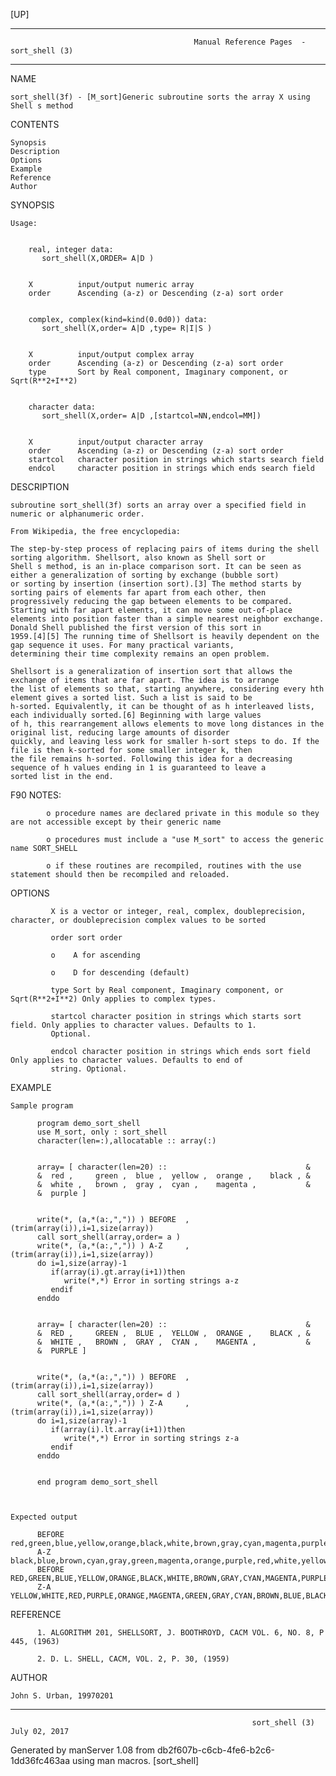 [UP]

-----------------------------------------------------------------------------------------------------------------------------------
                                             Manual Reference Pages  - sort_shell (3)
-----------------------------------------------------------------------------------------------------------------------------------
                                                                 
NAME

    sort_shell(3f) - [M_sort]Generic subroutine sorts the array X using Shell s method

CONTENTS

    Synopsis
    Description
    Options
    Example
    Reference
    Author

SYNOPSIS

    Usage:


        real, integer data:
           sort_shell(X,ORDER= A|D )


        X          input/output numeric array
        order      Ascending (a-z) or Descending (z-a) sort order


        complex, complex(kind=kind(0.0d0)) data:
           sort_shell(X,order= A|D ,type= R|I|S )


        X          input/output complex array
        order      Ascending (a-z) or Descending (z-a) sort order
        type       Sort by Real component, Imaginary component, or Sqrt(R**2+I**2)


        character data:
           sort_shell(X,order= A|D ,[startcol=NN,endcol=MM])


        X          input/output character array
        order      Ascending (a-z) or Descending (z-a) sort order
        startcol   character position in strings which starts search field
        endcol     character position in strings which ends search field



DESCRIPTION

    subroutine sort_shell(3f) sorts an array over a specified field in numeric or alphanumeric order.

    From Wikipedia, the free encyclopedia:

    The step-by-step process of replacing pairs of items during the shell sorting algorithm. Shellsort, also known as Shell sort or
    Shell s method, is an in-place comparison sort. It can be seen as either a generalization of sorting by exchange (bubble sort)
    or sorting by insertion (insertion sort).[3] The method starts by sorting pairs of elements far apart from each other, then
    progressively reducing the gap between elements to be compared. Starting with far apart elements, it can move some out-of-place
    elements into position faster than a simple nearest neighbor exchange. Donald Shell published the first version of this sort in
    1959.[4][5] The running time of Shellsort is heavily dependent on the gap sequence it uses. For many practical variants,
    determining their time complexity remains an open problem.

    Shellsort is a generalization of insertion sort that allows the exchange of items that are far apart. The idea is to arrange
    the list of elements so that, starting anywhere, considering every hth element gives a sorted list. Such a list is said to be
    h-sorted. Equivalently, it can be thought of as h interleaved lists, each individually sorted.[6] Beginning with large values
    of h, this rearrangement allows elements to move long distances in the original list, reducing large amounts of disorder
    quickly, and leaving less work for smaller h-sort steps to do. If the file is then k-sorted for some smaller integer k, then
    the file remains h-sorted. Following this idea for a decreasing sequence of h values ending in 1 is guaranteed to leave a
    sorted list in the end.

F90 NOTES:

            o procedure names are declared private in this module so they are not accessible except by their generic name

            o procedures must include a "use M_sort" to access the generic name SORT_SHELL

            o if these routines are recompiled, routines with the use statement should then be recompiled and reloaded.

OPTIONS

             X is a vector or integer, real, complex, doubleprecision, character, or doubleprecision complex values to be sorted

             order sort order

             o    A for ascending

             o    D for descending (default)

             type Sort by Real component, Imaginary component, or Sqrt(R**2+I**2) Only applies to complex types.

             startcol character position in strings which starts sort field. Only applies to character values. Defaults to 1.
             Optional.

             endcol character position in strings which ends sort field Only applies to character values. Defaults to end of
             string. Optional.

EXAMPLE

    Sample program

          program demo_sort_shell
          use M_sort, only : sort_shell
          character(len=:),allocatable :: array(:)


          array= [ character(len=20) ::                               &
          &  red ,     green ,  blue ,  yellow ,  orange ,    black , &
          &  white ,   brown ,  gray ,  cyan ,    magenta ,           &
          &  purple ]


          write(*, (a,*(a:,",")) ) BEFORE  ,(trim(array(i)),i=1,size(array))
          call sort_shell(array,order= a )
          write(*, (a,*(a:,",")) ) A-Z     ,(trim(array(i)),i=1,size(array))
          do i=1,size(array)-1
             if(array(i).gt.array(i+1))then
                write(*,*) Error in sorting strings a-z 
             endif
          enddo


          array= [ character(len=20) ::                               &
          &  RED ,     GREEN ,  BLUE ,  YELLOW ,  ORANGE ,    BLACK , &
          &  WHITE ,   BROWN ,  GRAY ,  CYAN ,    MAGENTA ,           &
          &  PURPLE ]


          write(*, (a,*(a:,",")) ) BEFORE  ,(trim(array(i)),i=1,size(array))
          call sort_shell(array,order= d )
          write(*, (a,*(a:,",")) ) Z-A     ,(trim(array(i)),i=1,size(array))
          do i=1,size(array)-1
             if(array(i).lt.array(i+1))then
                write(*,*) Error in sorting strings z-a 
             endif
          enddo


          end program demo_sort_shell



    Expected output

          BEFORE red,green,blue,yellow,orange,black,white,brown,gray,cyan,magenta,purple
          A-Z    black,blue,brown,cyan,gray,green,magenta,orange,purple,red,white,yellow
          BEFORE RED,GREEN,BLUE,YELLOW,ORANGE,BLACK,WHITE,BROWN,GRAY,CYAN,MAGENTA,PURPLE
          Z-A    YELLOW,WHITE,RED,PURPLE,ORANGE,MAGENTA,GREEN,GRAY,CYAN,BROWN,BLUE,BLACK



REFERENCE

          1. ALGORITHM 201, SHELLSORT, J. BOOTHROYD, CACM VOL. 6, NO. 8, P 445, (1963)

          2. D. L. SHELL, CACM, VOL. 2, P. 30, (1959)

AUTHOR

    John S. Urban, 19970201

-----------------------------------------------------------------------------------------------------------------------------------

                                                          sort_shell (3)                                              July 02, 2017

Generated by manServer 1.08 from db2f607b-c6cb-4fe6-b2c6-1dd36fc463aa using man macros.
                                                           [sort_shell]
